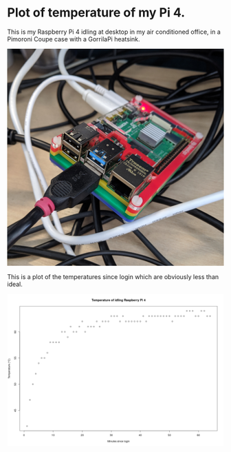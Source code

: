 # Plot of temperature of my Pi 4.

This is my Raspberry Pi 4 idling at desktop in my air conditioned office, in a Pimoroni Coupe case with a GorrilaPi heatsink.

![Photo of my Pi 4](pi4.png)

This is a plot of the temperatures since login which are obviously less than ideal.

![Plot showing temperature climbing to 63 degrees C](temperature.png)